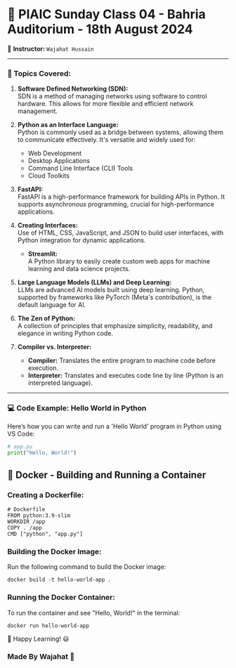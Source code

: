 # 🚀 PIAIC Sunday Class 04 - Bahria Auditorium - 18th August 2024

👋 **Instructor:** `Wajahat Hussain`

---

### 📘 Topics Covered:

1. **Software Defined Networking (SDN):**  
   SDN is a method of managing networks using software to control hardware. This allows for more flexible and efficient network management.

2. **Python as an Interface Language:**  
   Python is commonly used as a bridge between systems, allowing them to communicate effectively. It's versatile and widely used for:
   - Web Development
   - Desktop Applications
   - Command Line Interface (CLI) Tools
   - Cloud Toolkits

3. **FastAPI:**  
   FastAPI is a high-performance framework for building APIs in Python. It supports asynchronous programming, crucial for high-performance applications.

4. **Creating Interfaces:**  
   Use of HTML, CSS, JavaScript, and JSON to build user interfaces, with Python integration for dynamic applications.

   - **Streamlit:**  
     A Python library to easily create custom web apps for machine learning and data science projects.

5. **Large Language Models (LLMs) and Deep Learning:**  
   LLMs are advanced AI models built using deep learning. Python, supported by frameworks like PyTorch (Meta's contribution), is the default language for AI.

6. **The Zen of Python:**  
   A collection of principles that emphasize simplicity, readability, and elegance in writing Python code.

7. **Compiler vs. Interpreter:**
   - **Compiler:** Translates the entire program to machine code before execution.
   - **Interpreter:** Translates and executes code line by line (Python is an interpreted language).

---

### 💻 Code Example: Hello World in Python

Here’s how you can write and run a 'Hello World' program in Python using VS Code:

```python
# app.py
print("Hello, World!")
```

## 🐋 Docker - Building and Running a Container

### Creating a Dockerfile:
```
# Dockerfile
FROM python:3.9-slim
WORKDIR /app
COPY . /app
CMD ["python", "app.py"]
```

### Building the Docker Image:
Run the following command to build the Docker image:
```
docker build -t hello-world-app .
```

### Running the Docker Container:
To run the container and see "Hello, World!" in the terminal:
```
docker run hello-world-app
```
🚀 Happy Learning! 😃
### Made By Wajahat 🤝

